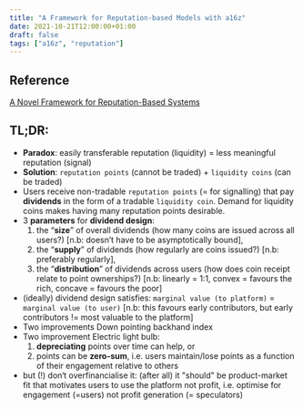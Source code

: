 ```yaml
---
title: "A Framework for Reputation-based Models with a16z"
date: 2021-10-21T12:00:00+01:00
draft: false
tags: ["a16z", "reputation"]
---
```


## Reference

[A Novel Framework for Reputation-Based Systems](https://future.a16z.com/reputation-based-systems/)

## TL;DR:

- **Paradox**: easily transferable reputation (liquidity) = less meaningful reputation (signal)
- **Solution**: `reputation points` (cannot be traded) + `liquidity coins` (can be traded)
- Users receive non-tradable `reputation points` (= for signalling) that pay **dividends** in the form of a tradable `liquidity coin`. Demand for liquidity coins makes having many reputation points desirable.
- 3 **parameters** for **dividend design**:
    1. the “**size**” of overall dividends (how many coins are issued across all users?) [n.b: doesn’t have to be asymptotically bound],
    2. the “**supply**” of dividends (how regularly are coins issued?) [n.b: preferably regularly],
    3. the “**distribution**” of dividends across users (how does coin receipt relate to point ownerships?) [n.b: linearly = 1:1, convex = favours the rich, concave = favours the poor]
- (ideally) dividend design satisfies: `marginal value (to platform)` = `marginal value (to user)` [n.b: this favours early contributors, but early contributors != most valuable to the platform]
- Two improvements Down pointing backhand index
- Two improvement Electric light bulb:
    1. **depreciating** points over time can help, or
    2. points can be **zero-sum**, i.e. users maintain/lose points as a function of their engagement relative to others
- but (!) don‘t overfinancialise it: (after all) it "should" be product-market fit that motivates users to use the platform not profit, i.e. optimise for engagement (=users) not profit generation (= speculators)
